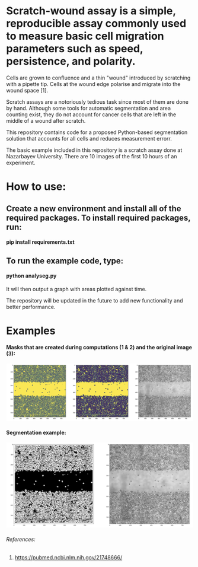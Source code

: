 # Scratch-wound assay is a simple, reproducible assay commonly used to measure basic cell migration parameters such as speed, persistence, and polarity.

Cells are grown to confluence and a thin "wound" introduced by scratching with a pipette tip. Cells at the wound edge polarise and migrate into the wound space [1].

Scratch assays are a notoriously tedious task since most of them are done by hand. Although some tools for automatic segmentation and area counting exist, they do not account for cancer cells that are left in the middle of a wound after scratch.

This repository contains code for a proposed Python-based segmentation solution that accounts for all cells and reduces measurement errorr.

The basic example included in this repository is a scratch assay done at Nazarbayev University. There are 10 images of the first 10 hours of an experiment.

# How to use:
## Create a new environment and install all of the required packages. To install required packages, run:

#### pip install requirements.txt

## To run the example code, type:

#### python analyseg.py

It will then output a graph with areas plotted against time.

The repository will be updated in the future to add new functionality and better performance.


# Examples
#### Masks that are created during computations (1 & 2) and the original image (3):

![masks](https://github.com/everypidigit/ScratchAnalySEG/blob/main/masks.png)

#### Segmentation example:

![segm](https://github.com/everypidigit/ScratchAnalySEG/blob/main/segmentation_example.png)

###### References:

1. https://pubmed.ncbi.nlm.nih.gov/21748666/

